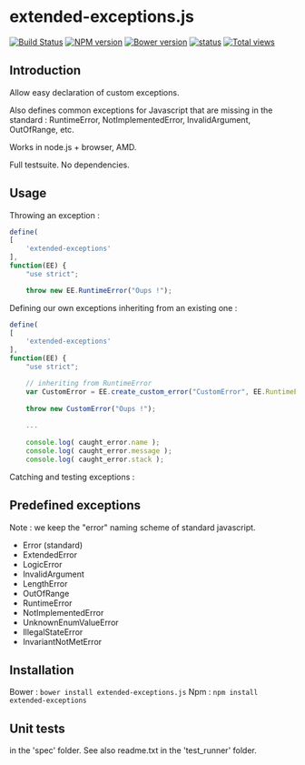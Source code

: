 extended-exceptions.js
======================

[![Build Status](https://travis-ci.org/Offirmo/extended-exceptions.js.png?branch=master)](https://travis-ci.org/Offirmo/extended-exceptions.js)
[![NPM version](https://badge.fury.io/js/extended-exceptions.png)](http://badge.fury.io/js/extended-exceptions)
[![Bower version](https://badge.fury.io/bo/extended-exceptions.js.png)](http://badge.fury.io/bo/extended-exceptions.js)
[![status](https://sourcegraph.com/api/repos/github.com/Offirmo/extended-exceptions.js/badges/status.png)](https://sourcegraph.com/github.com/Offirmo/extended-exceptions.js)
[![Total views](https://sourcegraph.com/api/repos/github.com/Offirmo/extended-exceptions.js/counters/views.png)](https://sourcegraph.com/github.com/Offirmo/extended-exceptions.js)

Introduction
------------

Allow easy declaration of custom exceptions.

Also defines common exceptions for Javascript that are missing in the standard : RuntimeError, NotImplementedError, InvalidArgument, OutOfRange, etc.

Works in node.js + browser, AMD.

Full testsuite. No dependencies.


Usage
-----

Throwing an exception :

```javascript
define(
[
	'extended-exceptions'
],
function(EE) {
	"use strict";

	throw new EE.RuntimeError("Oups !");
```

Defining our own exceptions inheriting from an existing one :

```javascript
define(
[
	'extended-exceptions'
],
function(EE) {
	"use strict";

	// inheriting from RuntimeError
	var CustomError = EE.create_custom_error("CustomError", EE.RuntimeError);
	
	throw new CustomError("Oups !");
	
	...
	
	console.log( caught_error.name );
	console.log( caught_error.message );
	console.log( caught_error.stack );
```

Catching and testing exceptions :



Predefined exceptions
---------------------

Note : we keep the "error" naming scheme of standard javascript.

 * Error (standard)
 *  ExtendedError
 *   LogicError
 *    InvalidArgument
 *    LengthError
 *    OutOfRange
 *   RuntimeError
 *    NotImplementedError
 *    UnknownEnumValueError
 *    IllegalStateError
 *    InvariantNotMetError

Installation
------------

Bower : `bower install extended-exceptions.js`
Npm : `npm install extended-exceptions`

Unit tests
----------

in the 'spec' folder. See also readme.txt in the 'test_runner' folder.
